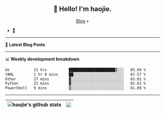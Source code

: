 <h2 align="center">👋 Hello! I'm haojie.</h2>
<p align="center">
  <a href="https://aoyouer.com">Blog</a> •
</p>


- 🔭 


-------

**📝 Latest Blog Posts**


-------

📊 **Weekly development breakdown**
<!--START_SECTION:waka-->

```txt
Go           13 hrs          █████████████████████▒░░░   85.69 %
YAML         1 hr 8 mins     ██░░░░░░░░░░░░░░░░░░░░░░░   07.57 %
Other        27 mins         ▓░░░░░░░░░░░░░░░░░░░░░░░░   03.01 %
Python       23 mins         ▓░░░░░░░░░░░░░░░░░░░░░░░░   02.61 %
PowerShell   9 mins          ▒░░░░░░░░░░░░░░░░░░░░░░░░   01.09 %
```

<!--END_SECTION:waka-->

-------



| <img align="center" src="https://github-readme-stats.vercel.app/api?username=haojie06&show_icons=true&theme=graywhite&show_icons=true&count_private=true&include_all_commits=true&hide_border=true" alt="haojie's github stats" /> | <img align="center" src="https://github-readme-stats.vercel.app/api/top-langs/?username=haojie06&layout=compact&theme=graywhite&hide_border=true&hide=css,html" /> |
| ------------- | ------------- |


